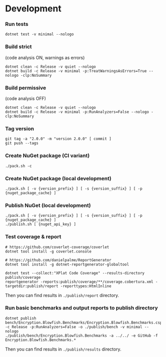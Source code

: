 # Development

### Run tests
```shell
dotnet test -v minimal --nologo
```

### Build strict
(code analysis ON, warnings as errors)
```shell
dotnet clean -c Release -v quiet --nologo
dotnet build -c Release -v minimal -p:TreatWarningsAsErrors=True --nologo -clp:NoSummary
```

### Build permissive
(code analysis OFF)
```shell
dotnet clean -c Release -v quiet --nologo
dotnet build -c Release -v minimal -p:RunAnalyzers=False --nologo -clp:NoSummary
```

### Tag version
```shell
git tag -a "2.0.0" -m "version 2.0.0" [ commit ]
git push --tags
```

### Create NuGet package (CI variant)
```shell
./pack.sh -c
```

### Create NuGet package (local development)
```shell
./pack.sh [ -v {version_prefix} ] [ -s {version_suffix} ] [ -p {nuget_package_cache} ]
```

### Publish NuGet (local development)
```shell
./pack.sh [ -v {version_prefix} ] [ -s {version_suffix} ] [ -p {nuget_package_cache} ]
./publish.sh [ {nuget_api_key} ]
```

### Test coverage & report
```shell
# https://github.com/coverlet-coverage/coverlet
dotnet tool install -g coverlet.console

# https://github.com/danielpalme/ReportGenerator
dotnet tool install -g dotnet-reportgenerator-globaltool

dotnet test --collect:"XPlat Code Coverage" --results-directory publish/coverage
reportgenerator -reports:publish/coverage/**/coverage.cobertura.xml -targetdir:publish/report -reporttypes:HtmlInline
```

Then you can find results in `./publish/report` directory.

### Run basic benchmarks and output reports to publish directory
```shell
dotnet publish bench/Encryption.Blowfish.Benchmarks/Encryption.Blowfish.Benchmarks.csproj -c Release -p:RunAnalyzers=False -o ./publish/bench -v minimal --nologo
./publish/bench/Encryption.Blowfish.Benchmarks -a ../../ -e GitHub -f Encryption.Blowfish.Benchmarks.*
```

Then you can find results in `./publish/results` directory.
